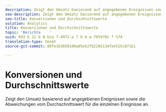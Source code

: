 ```yaml
---
description: Zeigt den Umsatz basierend auf angegebenen Ereignissen sowie die Abweichungen vom Durchschnittswert für die einzelnen Ereignisse an.
seo-description: Zeigt den Umsatz basierend auf angegebenen Ereignissen sowie die Abweichungen vom Durchschnittswert für die einzelnen Ereignisse an.
seo-title: Konversionen und Durchschnittswerte
solution: Analytics
title: Konversionen und Durchschnittswerte
topic: 'Berichte    '
uuid: 693 b 12 b 8-bca 7-4972-a 7 b 6-a 7059701 f 574
translation-type: tm+mt
source-git-commit: 86fe1b3650100a05e52fb2102134fee515c871b1

---
```



# Konversionen und Durchschnittswerte

Zeigt den Umsatz basierend auf angegebenen Ereignissen sowie die Abweichungen vom Durchschnittswert für die einzelnen Ereignisse an.

